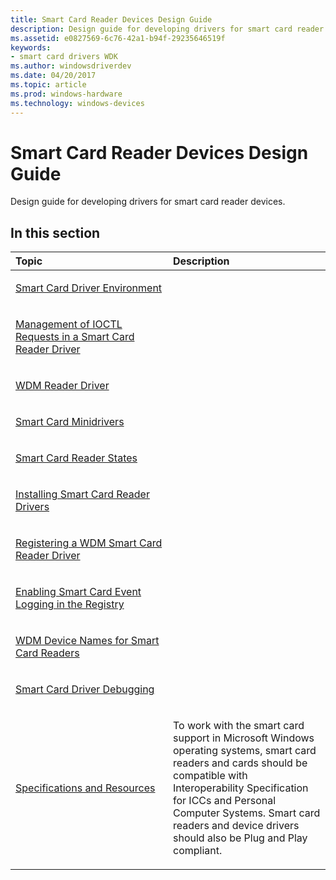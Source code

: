 ```yaml
---
title: Smart Card Reader Devices Design Guide
description: Design guide for developing drivers for smart card reader devices.
ms.assetid: e0827569-6c76-42a1-b94f-29235646519f
keywords:
- smart card drivers WDK
ms.author: windowsdriverdev
ms.date: 04/20/2017
ms.topic: article
ms.prod: windows-hardware
ms.technology: windows-devices
---
```


# Smart Card Reader Devices Design Guide


Design guide for developing drivers for smart card reader devices.

## <span id="in_this_section"></span>In this section


<table>
<colgroup>
<col width="50%" />
<col width="50%" />
</colgroup>
<thead>
<tr class="header">
<th align="left">Topic</th>
<th align="left">Description</th>
</tr>
</thead>
<tbody>
<tr class="odd">
<td align="left"><p><a href="smart-card-driver-environment.md" data-raw-source="[Smart Card Driver Environment](smart-card-driver-environment.md)">Smart Card Driver Environment</a></p></td>
<td align="left"></td>
</tr>
<tr class="even">
<td align="left"><p><a href="management-of-ioctl-requests-in-a-smart-card-reader-driver.md" data-raw-source="[Management of IOCTL Requests in a Smart Card Reader Driver](management-of-ioctl-requests-in-a-smart-card-reader-driver.md)">Management of IOCTL Requests in a Smart Card Reader Driver</a></p></td>
<td align="left"></td>
</tr>
<tr class="odd">
<td align="left"><p><a href="wdm-reader-driver.md" data-raw-source="[WDM Reader Driver](wdm-reader-driver.md)">WDM Reader Driver</a></p></td>
<td align="left"></td>
</tr>
<tr class="even">
<td align="left"><p><a href="smart-card-minidrivers.md" data-raw-source="[Smart Card Minidrivers](smart-card-minidrivers.md)">Smart Card Minidrivers</a></p></td>
<td align="left"></td>
</tr>
<tr class="odd">
<td align="left"><p><a href="smart-card-reader-states.md" data-raw-source="[Smart Card Reader States](smart-card-reader-states.md)">Smart Card Reader States</a></p></td>
<td align="left"></td>
</tr>
<tr class="even">
<td align="left"><p><a href="installing-smart-card-reader-drivers.md" data-raw-source="[Installing Smart Card Reader Drivers](installing-smart-card-reader-drivers.md)">Installing Smart Card Reader Drivers</a></p></td>
<td align="left"></td>
</tr>
<tr class="odd">
<td align="left"><p><a href="registering-a-wdm-smart-card-reader-driver.md" data-raw-source="[Registering a WDM Smart Card Reader Driver](registering-a-wdm-smart-card-reader-driver.md)">Registering a WDM Smart Card Reader Driver</a></p></td>
<td align="left"></td>
</tr>
<tr class="even">
<td align="left"><p><a href="enabling-smart-card-event-logging-in-the-registry.md" data-raw-source="[Enabling Smart Card Event Logging in the Registry](enabling-smart-card-event-logging-in-the-registry.md)">Enabling Smart Card Event Logging in the Registry</a></p></td>
<td align="left"></td>
</tr>
<tr class="odd">
<td align="left"><p><a href="wdm-device-names-for-smart-card-readers.md" data-raw-source="[WDM Device Names for Smart Card Readers](wdm-device-names-for-smart-card-readers.md)">WDM Device Names for Smart Card Readers</a></p></td>
<td align="left"></td>
</tr>
<tr class="even">
<td align="left"><p><a href="smart-card-driver-debugging.md" data-raw-source="[Smart Card Driver Debugging](smart-card-driver-debugging.md)">Smart Card Driver Debugging</a></p></td>
<td align="left"></td>
</tr>
<tr class="odd">
<td align="left"><p><a href="specifications-and-resources.md" data-raw-source="[Specifications and Resources](specifications-and-resources.md)">Specifications and Resources</a></p></td>
<td align="left"><p>To work with the smart card support in Microsoft Windows operating systems, smart card readers and cards should be compatible with Interoperability Specification for ICCs and Personal Computer Systems. Smart card readers and device drivers should also be Plug and Play compliant.</p></td>
</tr>
</tbody>
</table>

 

 

 





